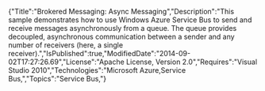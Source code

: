 {"Title":"Brokered Messaging: Async Messaging","Description":"This sample demonstrates how to use Windows Azure Service Bus to send and receive messages asynchronously from a queue. The queue provides decoupled, asynchronous communication between a sender and any number of receivers (here, a single receiver).","IsPublished":true,"ModifiedDate":"2014-09-02T17:27:26.69","License":"Apache License, Version 2.0","Requires":"Visual Studio 2010","Technologies":"Microsoft Azure,Service Bus,","Topics":"Service Bus,"}